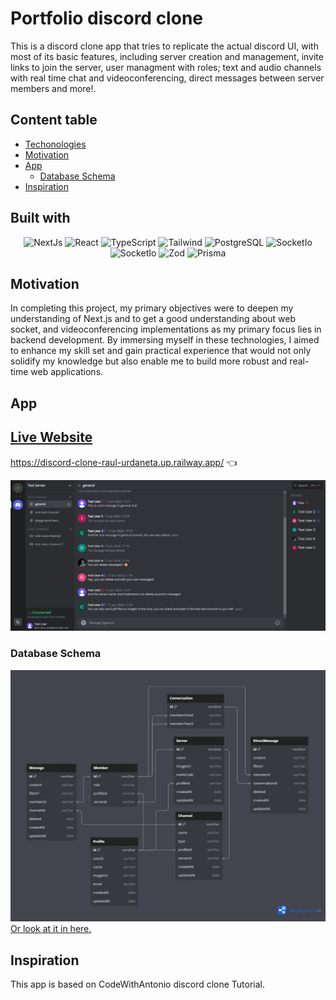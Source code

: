 # Portfolio discord clone
This is a discord clone app that tries to replicate the actual discord UI, with most of its basic features, including server creation and management, invite links to join the server, user managment with roles; text and audio channels with real time chat and videoconferencing, direct messages between server members and more!.

## Content table

* [Techonologies](#built-with)
* [Motivation](#motivation)
* [App](#app)
  * [Database Schema](#database-schema)
* [Inspiration](#inspiration)


## Built with
<p align='center'>
<img alt="NextJs" src="https://img.shields.io/badge/-NextJs-000000?style=flat-square&logo=nextdotjs&logoColor=white" />
<img alt="React" src="https://img.shields.io/badge/-React-45b8d8?style=flat-square&logo=react&logoColor=white" />
<img alt="TypeScript" src="https://img.shields.io/badge/-TypeScript-007ACC?style=flat-square&logo=typescript&logoColor=white" />
<img alt="Tailwind" src="https://img.shields.io/badge/-Tailwind-06B6D4?style=flat-square&logo=tailwind-css&logoColor=white" />
<img alt="PostgreSQL" src="https://img.shields.io/badge/-PostgreSQL-4169E1?style=flat-square&logo=postgresql&logoColor=white" />
<img alt="SocketIo" src="https://img.shields.io/badge/-Socket.io-25c2a0?style=flat-square&logoColor=white" />
<img alt="SocketIo" src="https://img.shields.io/badge/-LiveKit-06b7db?style=flat-square&logo=livekit&logoColor=white" />
<img alt="Zod" src="https://img.shields.io/badge/-Zod-3E67B1?style=flat-square&logo=zod&logoColor=white" />
<img alt="Prisma" src="https://img.shields.io/badge/-Prisma-2D3748?style=flat-square&logo=prisma&logoColor=white" />
</p>

## Motivation
In completing this project, my primary objectives were to deepen my understanding of Next.js and to get a good understanding about web socket, and videoconferencing implementations as my primary focus lies in backend development. By immersing myself in these technologies, I aimed to enhance my skill set and gain practical experience that would not only solidify my knowledge but also enable me to build more robust and real-time web applications.
## App
## [Live Website](https://discord-clone-raul-urdaneta.up.railway.app/)
https://discord-clone-raul-urdaneta.up.railway.app/ 👈

![App UI](/public/discord-clone-final-app.png)

### Database Schema
![DB schema](/public//db-schema.webp)
<a href='https://dbdiagram.io/d/6669d0b2a179551be6b89f1f'>Or look at it in here.<a/>

## Inspiration
This app is based on CodeWithAntonio discord clone Tutorial.
